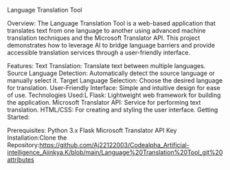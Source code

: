 Language Translation Tool

Overview:
The Language Translation Tool is a web-based application that translates text from one language to another using advanced machine translation techniques and the Microsoft Translator API. This project demonstrates how to leverage AI to bridge language barriers and provide accessible translation services through a user-friendly interface.

Features:
Text Translation: Translate text between multiple languages.
Source Language Detection: Automatically detect the source language or manually select it.
Target Language Selection: Choose the desired language for translation.
User-Friendly Interface: Simple and intuitive design for ease of use.
Technologies Used:L
Flask: Lightweight web framework for building the application.
Microsoft Translator API: Service for performing text translation.
HTML/CSS: For creating and styling the user interface.
Getting Started:

Prerequisites:
Python 3.x
Flask
Microsoft Translator API Key
Installation:Clone the Repository:https://github.com/Aj22122003/Codealpha_Artificial-intelligence_Ajinkya.K/blob/main/Language%20Translation%20Tool_git%20attributes

